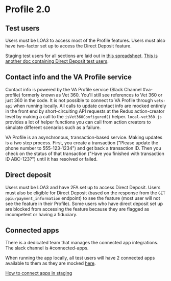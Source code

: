 # Profile 2.0

## Test users

Users must be LOA3 to access most of the Profile features. Users must also have two-factor set up to access the Direct Deposit feature.

Staging test users for all sections are laid out in [this spreadsheet](https://docs.google.com/spreadsheets/d/1pirWRnmdJb5o_BxY8N4Qbq3_mB1PdZ-x-gwzgMZO66k/edit#gid=0). [This is another doc containing Direct Deposit test users](https://github.com/department-of-veterans-affairs/va.gov-team/blob/master/products/identity-personalization/direct-deposit/test-users.md).

## Contact info and the VA Profile service

Contact info is powered by the VA Profile service (Slack Channel #va-profile) formerly known as Vet 360. You'll still see references to Vet 360 or just 360 in the code. It is not possible to connect to VA Profile through `vets-api` when running locally. All calls to update contact info are mocked entirely in the front end by short-circuiting API requests at the Redux action-creator level by making a call to the `isVet360Configured()` helper. `local-vet360.js` provides a lot of helper functions you can call from action creators to simulate different scenarios such as a failure.

VA Profile is an asynchronous, transaction-based service. Making updates is a two step process. First, you create a transaction ("Please update the phone number to 555-123-1234") and get back a transaction ID. Then you check on the status of that transaction ("Have you finished with transaction ID ABC-123?") until it has resolved or failed.

## Direct deposit

Users must be LOA3 and have 2FA set up to access Direct Deposit. Users must also be eligible for Direct Deposit (based on the response from the `GET ppiu/payment_information` endpoint) to see the feature (most user will not see the feature in their Profile). Some users who have direct deposit set up are blocked from accessing the feature because they are flagged as incompetent or having a fiduciary.

## Connected apps

There is a dedicated team that manages the connected app integrations. The slack channel is #connected-apps.

When running the app locally, all test users will have 2 connected apps available to them as they are mocked [here](src/applications/personalization/profile/util/connected-apps.js).

[How to connect apps in staging](https://github.com/department-of-veterans-affairs/va.gov-team/blob/master/products/identity-personalization/profile/Combine%20Profile%20and%20Account/QA/how-to-turn-on-connected-apps.md)
